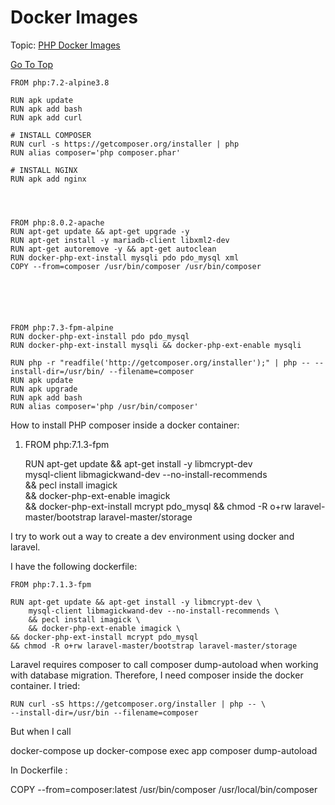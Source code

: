 # Docker Images

<a name="top"></a>
Topic: 
  [PHP Docker Images](#php_images)
  
  
  
  
  
[Go To Top](#top)
<a name="php_images"></a>  

    FROM php:7.2-alpine3.8

    RUN apk update
    RUN apk add bash
    RUN apk add curl

    # INSTALL COMPOSER
    RUN curl -s https://getcomposer.org/installer | php
    RUN alias composer='php composer.phar'

    # INSTALL NGINX
    RUN apk add nginx
    
    
    
    
    FROM php:8.0.2-apache
    RUN apt-get update && apt-get upgrade -y
    RUN apt-get install -y mariadb-client libxml2-dev
    RUN apt-get autoremove -y && apt-get autoclean
    RUN docker-php-ext-install mysqli pdo pdo_mysql xml
    COPY --from=composer /usr/bin/composer /usr/bin/composer






    FROM php:7.3-fpm-alpine
    RUN docker-php-ext-install pdo pdo_mysql
    RUN docker-php-ext-install mysqli && docker-php-ext-enable mysqli

    RUN php -r "readfile('http://getcomposer.org/installer');" | php -- --install-dir=/usr/bin/ --filename=composer
    RUN apk update
    RUN apk upgrade
    RUN apk add bash
    RUN alias composer='php /usr/bin/composer'





How to install PHP composer inside a docker container: 

1. 
    FROM php:7.1.3-fpm

    RUN apt-get update && apt-get install -y libmcrypt-dev \
        mysql-client libmagickwand-dev --no-install-recommends \
        && pecl install imagick \
        && docker-php-ext-enable imagick \
    && docker-php-ext-install mcrypt pdo_mysql
    && chmod -R o+rw laravel-master/bootstrap laravel-master/storage




I try to work out a way to create a dev environment using docker and laravel.

I have the following dockerfile:

    FROM php:7.1.3-fpm

    RUN apt-get update && apt-get install -y libmcrypt-dev \
        mysql-client libmagickwand-dev --no-install-recommends \
        && pecl install imagick \
        && docker-php-ext-enable imagick \
    && docker-php-ext-install mcrypt pdo_mysql
    && chmod -R o+rw laravel-master/bootstrap laravel-master/storage





Laravel requires composer to call composer dump-autoload when working with database migration. Therefore, I need composer inside the docker container.
I tried:



    RUN curl -sS https://getcomposer.org/installer | php -- \
    --install-dir=/usr/bin --filename=composer




But when I call

docker-compose up
docker-compose exec app composer dump-autoload




In Dockerfile :

COPY --from=composer:latest /usr/bin/composer /usr/local/bin/composer








